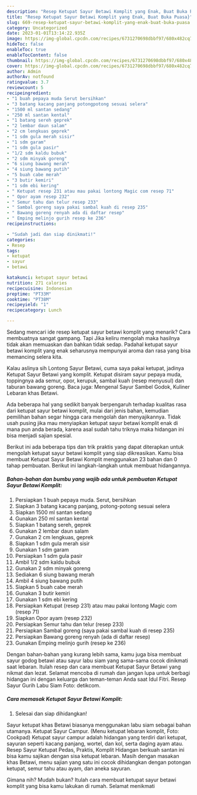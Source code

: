 ```yaml
---
description: "Resep Ketupat Sayur Betawi Komplit yang Enak, Buat Buka Puasa}"
title: "Resep Ketupat Sayur Betawi Komplit yang Enak, Buat Buka Puasa}"
slug: 669-resep-ketupat-sayur-betawi-komplit-yang-enak-buat-buka-puasa
category: Uncategorized
date: 2023-01-01T13:14:22.935Z
image: https://img-global.cpcdn.com/recipes/6731270698dbbf97/680x482cq70/ketupat-sayur-betawi-komplit-foto-resep-utama.jpg
hideToc: false
enableToc: true
enableTocContent: false
thumbnail: https://img-global.cpcdn.com/recipes/6731270698dbbf97/680x482cq70/ketupat-sayur-betawi-komplit-foto-resep-utama.jpg
cover: https://img-global.cpcdn.com/recipes/6731270698dbbf97/680x482cq70/ketupat-sayur-betawi-komplit-foto-resep-utama.jpg
author: Admin
authorAv: notfound
ratingvalue: 3.7
reviewcount: 5
recipeingredient:
- "1 buah pepaya muda Serut bersihkan"
- "3 batang kacang panjang potongpotong sesuai selera"
- "1500 ml santan sedang"
- "250 ml santan kental"
- "1 batang sereh geprek"
- "2 lembar daun salam"
- "2 cm lengkuas geprek"
- "1 sdm gula merah sisir"
- "1 sdm garam"
- "1 sdm gula pasir"
- "1/2 sdm kaldu bubuk"
- "2 sdm minyak goreng"
- "6 siung bawang merah"
- "4 siung bawang putih"
- "5 buah cabe merah"
- "3 butir kemiri"
- "1 sdm ebi kering"
- " Ketupat resep 231 atau mau pakai lontong Magic com resep 71"
- " Opor ayam resep 232"
- " Semur tahu dan telur resep 233"
- " Sambal goreng saya pakai sambal kuah di resep 235"
- " Bawang goreng renyah ada di daftar resep"
- " Emping melinjo gurih resep ke 236"
recipeinstructions:

- "Sudah jadi dan siap dinikmati!"
categories:
- Resep
tags:
- ketupat
- sayur
- betawi

katakunci: ketupat sayur betawi 
nutrition: 271 calories
recipecuisine: Indonesian
preptime: "PT33M"
cooktime: "PT38M"
recipeyield: "1"
recipecategory: Lunch

---
```



Sedang mencari ide resep ketupat sayur betawi komplit yang menarik? Cara membuatnya sangat gampang. Tapi Jika keliru mengolah maka hasilnya tidak akan memuaskan dan bahkan tidak sedap. Padahal ketupat sayur betawi komplit yang enak seharusnya mempunyai aroma dan rasa yang bisa memancing selera kita.


Kalau aslinya sih Lontong Sayur Betawi, cuma saya pakai ketupat, jadinya Ketupat Sayur Betawi yang komplit. Ketupat disiram sayur pepaya muda, toppingnya ada semur, opor, kerupuk, sambal kuah (resep menyusul) dan taburan bawang goreng. Baca juga: Mengenal Sayur Sambel Godok, Kuliner Lebaran khas Betawi.

Ada beberapa hal yang sedikit banyak berpengaruh terhadap kualitas rasa dari ketupat sayur betawi komplit, mulai dari jenis bahan, kemudian pemilihan bahan segar hingga cara mengolah dan menyajikannya. Tidak usah pusing jika mau menyiapkan ketupat sayur betawi komplit enak di mana pun anda berada, karena asal sudah tahu triknya maka hidangan ini bisa menjadi sajian spesial.


Berikut ini ada beberapa tips dan trik praktis yang dapat diterapkan untuk mengolah ketupat sayur betawi komplit yang siap dikreasikan. Kamu bisa membuat Ketupat Sayur Betawi Komplit menggunakan 23 bahan dan 0 tahap pembuatan. Berikut ini langkah-langkah untuk membuat hidangannya.

<!--inarticleads1-->

##### Bahan-bahan dan bumbu yang wajib ada untuk pembuatan Ketupat Sayur Betawi Komplit:

1. Persiapkan 1 buah pepaya muda. Serut, bersihkan
1. Siapkan 3 batang kacang panjang, potong-potong sesuai selera
1. Siapkan 1500 ml santan sedang
1. Gunakan 250 ml santan kental
1. Siapkan 1 batang sereh, geprek
1. Gunakan 2 lembar daun salam
1. Gunakan 2 cm lengkuas, geprek
1. Siapkan 1 sdm gula merah sisir
1. Gunakan 1 sdm garam
1. Persiapkan 1 sdm gula pasir
1. Ambil 1/2 sdm kaldu bubuk
1. Gunakan 2 sdm minyak goreng
1. Sediakan 6 siung bawang merah
1. Ambil 4 siung bawang putih
1. Siapkan 5 buah cabe merah
1. Gunakan 3 butir kemiri
1. Gunakan 1 sdm ebi kering
1. Persiapkan  Ketupat (resep 231) atau mau pakai lontong Magic com (resep 71)
1. Siapkan  Opor ayam (resep 232)
1. Persiapkan  Semur tahu dan telur (resep 233)
1. Persiapkan  Sambal goreng (saya pakai sambal kuah di resep 235)
1. Persiapkan  Bawang goreng renyah (ada di daftar resep)
1. Gunakan  Emping melinjo gurih (resep ke 236)


Dengan bahan-bahan yang kurang lebih sama, kamu juga bisa membuat sayur godog betawi atau sayur labu siam yang sama-sama cocok dinikmati saat lebaran. Itulah resep dan cara membuat Ketupat Sayur Betawi yang nikmat dan lezat. Selamat mencoba di rumah dan jangan lupa untuk berbagi hidangan ini dengan keluarga dan teman-teman Anda saat Idul Fitri. Resep Sayur Gurih Labu Siam Foto: detikcom. 

<!--inarticleads2-->

##### Cara memasak Ketupat Sayur Betawi Komplit:


1. Selesai dan siap dihidangkan!

Sayur ketupat khas Betawi biasanya menggunakan labu siam sebagai bahan utamanya. Ketupat Sayur Campur. (Menu ketupat lebaran komplit, Foto: Cookpad) Ketupat sayur campur adalah hidangan yang terdiri dari ketupat, sayuran seperti kacang panjang, wortel, dan kol, serta daging ayam atau. Resep Sayur Ketupat Pedas, Praktis, Komplit Hidangan berkuah santan ini bisa kamu sajikan dengan sisa ketupat lebaran. Masih dengan masakan khas Betawi, menu sajian yang satu ini cocok dihidangkan dengan potongan ketupat, semur tahu atau ayam, dan aneka sayuran. 

Gimana nih? Mudah bukan? Itulah cara membuat ketupat sayur betawi komplit yang bisa kamu lakukan di rumah. Selamat menikmati
